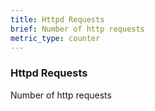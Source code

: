 ```yaml
---
title: Httpd Requests
brief: Number of http requests
metric_type: counter
---
```

### Httpd Requests

Number of http requests